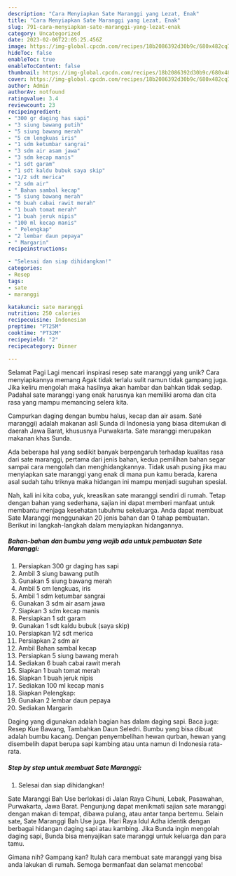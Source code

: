 ```yaml
---
description: "Cara Menyiapkan Sate Maranggi yang Lezat, Enak"
title: "Cara Menyiapkan Sate Maranggi yang Lezat, Enak"
slug: 791-cara-menyiapkan-sate-maranggi-yang-lezat-enak
category: Uncategorized
date: 2023-02-06T22:05:25.456Z
image: https://img-global.cpcdn.com/recipes/18b2086392d30b9c/680x482cq70/sate-maranggi-foto-resep-utama.jpg
hideToc: false
enableToc: true
enableTocContent: false
thumbnail: https://img-global.cpcdn.com/recipes/18b2086392d30b9c/680x482cq70/sate-maranggi-foto-resep-utama.jpg
cover: https://img-global.cpcdn.com/recipes/18b2086392d30b9c/680x482cq70/sate-maranggi-foto-resep-utama.jpg
author: Admin
authorAv: notfound
ratingvalue: 3.4
reviewcount: 23
recipeingredient:
- "300 gr daging has sapi"
- "3 siung bawang putih"
- "5 siung bawang merah"
- "5 cm lengkuas iris"
- "1 sdm ketumbar sangrai"
- "3 sdm air asam jawa"
- "3 sdm kecap manis"
- "1 sdt garam"
- "1 sdt kaldu bubuk saya skip"
- "1/2 sdt merica"
- "2 sdm air"
- " Bahan sambal kecap"
- "5 siung bawang merah"
- "6 buah cabai rawit merah"
- "1 buah tomat merah"
- "1 buah jeruk nipis"
- "100 ml kecap manis"
- " Pelengkap"
- "2 lembar daun pepaya"
- " Margarin"
recipeinstructions:

- "Selesai dan siap dihidangkan!"
categories:
- Resep
tags:
- sate
- maranggi

katakunci: sate maranggi 
nutrition: 250 calories
recipecuisine: Indonesian
preptime: "PT25M"
cooktime: "PT32M"
recipeyield: "2"
recipecategory: Dinner

---
```



Selamat Pagi Lagi mencari inspirasi resep sate maranggi yang unik? Cara menyiapkannya memang Agak tidak terlalu sulit namun tidak gampang juga. Jika keliru mengolah maka hasilnya akan hambar dan bahkan tidak sedap. Padahal sate maranggi yang enak harusnya kan memiliki aroma dan cita rasa yang mampu memancing selera kita.


Campurkan daging dengan bumbu halus, kecap dan air asam. Saté maranggi) adalah makanan asli Sunda di Indonesia yang biasa ditemukan di daerah Jawa Barat, khususnya Purwakarta. Sate maranggi merupakan makanan khas Sunda.

Ada beberapa hal yang sedikit banyak berpengaruh terhadap kualitas rasa dari sate maranggi, pertama dari jenis bahan, kedua pemilihan bahan segar sampai cara mengolah dan menghidangkannya. Tidak usah pusing jika mau menyiapkan sate maranggi yang enak di mana pun kamu berada, karena asal sudah tahu triknya maka hidangan ini mampu menjadi suguhan spesial.


Nah, kali ini kita coba, yuk, kreasikan sate maranggi sendiri di rumah. Tetap dengan bahan yang sederhana, sajian ini dapat memberi manfaat untuk membantu menjaga kesehatan tubuhmu sekeluarga. Anda dapat membuat Sate Maranggi menggunakan 20 jenis bahan dan 0 tahap pembuatan. Berikut ini langkah-langkah dalam menyiapkan hidangannya.

<!--inarticleads1-->

##### Bahan-bahan dan bumbu yang wajib ada untuk pembuatan Sate Maranggi:

1. Persiapkan 300 gr daging has sapi
1. Ambil 3 siung bawang putih
1. Gunakan 5 siung bawang merah
1. Ambil 5 cm lengkuas, iris
1. Ambil 1 sdm ketumbar sangrai
1. Gunakan 3 sdm air asam jawa
1. Siapkan 3 sdm kecap manis
1. Persiapkan 1 sdt garam
1. Gunakan 1 sdt kaldu bubuk (saya skip)
1. Persiapkan 1/2 sdt merica
1. Persiapkan 2 sdm air
1. Ambil  Bahan sambal kecap
1. Persiapkan 5 siung bawang merah
1. Sediakan 6 buah cabai rawit merah
1. Siapkan 1 buah tomat merah
1. Siapkan 1 buah jeruk nipis
1. Sediakan 100 ml kecap manis
1. Siapkan  Pelengkap:
1. Gunakan 2 lembar daun pepaya
1. Sediakan  Margarin


Daging yang digunakan adalah bagian has dalam daging sapi. Baca juga: Resep Kue Bawang, Tambahkan Daun Seledri. Bumbu yang bisa dibuat adalah bumbu kacang. Dengan penyembelihan hewan qurban, hewan yang disembelih dapat berupa sapi kambing atau unta namun di Indonesia rata-rata. 

<!--inarticleads2-->

##### Step by step untuk membuat Sate Maranggi:


1. Selesai dan siap dihidangkan!

Sate Maranggi Bah Use berlokasi di Jalan Raya Cihuni, Lebak, Pasawahan, Purwakarta, Jawa Barat. Pengunjung dapat menikmati sajian sate maranggi dengan makan di tempat, dibawa pulang, atau antar tanpa bertemu. Selain sate, Sate Maranggi Bah Use juga. Hari Raya Idul Adha identik dengan berbagai hidangan daging sapi atau kambing. Jika Bunda ingin mengolah daging sapi, Bunda bisa menyajikan sate maranggi untuk keluarga dan para tamu. 

Gimana nih? Gampang kan? Itulah cara membuat sate maranggi yang bisa anda lakukan di rumah. Semoga bermanfaat dan selamat mencoba!
